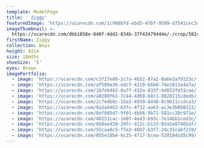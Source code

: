 ```yaml
---
template: ModelPage
title: ' Ziggy'
featuredImage: 'https://ucarecdn.com/1c988bfd-ebd5-47bf-9509-d7541cec2c39/'
imageThumbnail: >-
  https://ucarecdn.com/dbb1858e-840f-4dd2-834b-37f43479444e/-/crop/582x761/837,437/-/preview/
firstName: Ziggy
collection: Boys
height: 82cm
size: 18mths
shoeSize: '5'
eyes: Brown
imagePortfolio:
  - image: 'https://ucarecdn.com/c3727e86-2c7a-4b52-87a2-8a6e2a79223c/'
  - image: 'https://ucarecdn.com/af589a36-edcf-4119-b6b0-74e1011e4a7a/'
  - image: 'https://ucarecdn.com/1b7eb482-0a7f-432a-833f-4d652fd31cae/'
  - image: 'https://ucarecdn.com/a0280f61-7c44-4d69-b8c1-9828115cded6/'
  - image: 'https://ucarecdn.com/2c7edb0c-15a1-4939-8448-0c9b11ccdca3/'
  - image: 'https://ucarecdn.com/9a3a44b2-63fc-4f32-aab3-ac3e3b0b8123/'
  - image: 'https://ucarecdn.com/8ef885d7-9f01-4b56-9b71-581cc20c971e/'
  - image: 'https://ucarecdn.com/40251cac-1e07-4e43-b93c-7e14bb1ced3c/'
  - image: 'https://ucarecdn.com/8b8ee450-29fc-412c-b133-02a5a07402af/'
  - image: 'https://ucarecdn.com/55caa8c5-ffe2-46b7-b3f7-24c31cabf219/'
  - image: 'https://ucarecdn.com/055e18b4-6c25-4717-bcea-5201841d5c99/'
---
```


